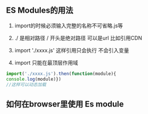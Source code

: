 ## ES Modules的用法

1. import的时候必须输入完整的名称不可省略.js等

2. ./ 是相对路径 / 开头是绝对路径 可以是url  比如引用CDN

3. import './xxxx.js' 这样引用只会执行 不会引入变量

4. import 只能在最顶层作用域

```javascript 
import('./xxxx.js').then(function(module){
console.log(module)}) 
//这样可以动态加载
```
## 如何在browser里使用 Es module


